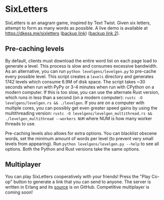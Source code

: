 # SixLetters
SixLetters is an anagram game, inspired by Text Twist. Given six letters,
attempt to form as many words as possible.  A live demo is available at
https://dkess.me/sixletters ([backup link](https://www.ocf.berkeley.edu/~dkessler/sixletters/)) ([backup link 2](https://dkess.github.io/sixletters/)).

## Pre-caching levels
By default, clients must download the entire word list on each page load to generate a level. This process is slow and consumes excessive bandwidth. As an alternative, you can run `python levelgens/levelgen.py` to pre-cache every possible level. This script creates a `levels` directory and generates 1742 levels which consume 6.9M of disk space. The script takes ~30 seconds when run with PyPy or 3-4 minutes when run with CPython on a modern computer. If this is too slow, you can use the alternate Rust version, which runs in less than a second (on a modern computer): `rustc -O levelgens/levelgen.rs && ./levelgen`. If you are on a computer with multiple cores, you can possibly get even greater speed gains by using the multithreading version: `rustc -O levelgens/levelgen_multithread.rs && ./levelgen_multithread --workers NUM` where NUM is how many worker threads to use.

Pre-caching levels also allows for extra options. You can blacklist obscene words, set the minimum amount of words per level (to prevent very small levels from appearing). Run `python levelgens/levelgen.py --help` to see all options. Both the Python and Rust versions take the same options.

## Multiplayer
You can play SixLetters cooperatively with your friends! Press the "Play Co-op" button to generate a link that you can send to anyone. The server is written in Erlang and its [source](https://github.com/dkess/slserver) is on GitHub. Competitive multiplayer is coming soon!
